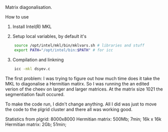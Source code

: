 Matrix diagonalisation.

How to use
1. Install Intel(R) MKL

2. Setup local variables, by default it's
``` bash
	source /opt/intel/mkl/bin/mklvars.sh # libraries and stuff
	export PATH="/opt/intel/bin:$PATH" # for icc
```

3. Compilation and linkning
``` bash
	icc -mkl dsyev.c
```



The first problem:
I was trying to figure out how much time does it take the MKL to diagonalise
a Hermitian matirx. So I was running the an edited verion of the cheev on larger and larger matrices.
At the matrix size 1021 the segmentiation fault occured.

To make the code run, I didn't change anything. All I did was just to move the code to the plgrid cluster
and there all was working good.


Statistics from plgrid:
8000x8000 Hermitian matrix: 500Mb; 7min;
16k x 16k Hermitian matrix: 2Gb; 51min;

